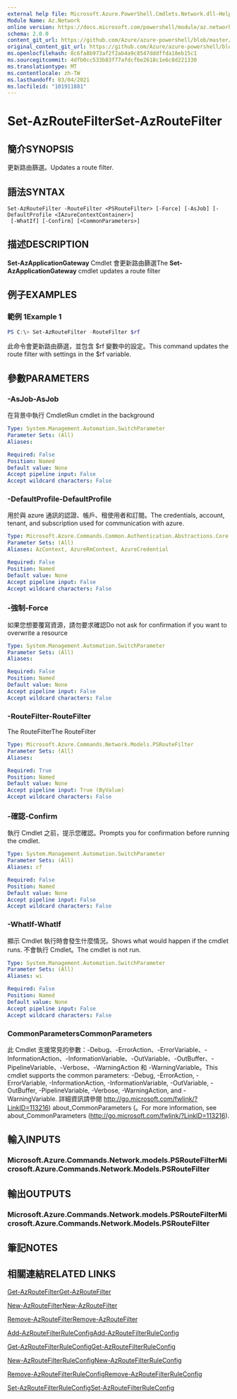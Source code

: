 ```yaml
---
external help file: Microsoft.Azure.PowerShell.Cmdlets.Network.dll-Help.xml
Module Name: Az.Network
online version: https://docs.microsoft.com/powershell/module/az.network/set-azroutefilter
schema: 2.0.0
content_git_url: https://github.com/Azure/azure-powershell/blob/master/src/Network/Network/help/Set-AzRouteFilter.md
original_content_git_url: https://github.com/Azure/azure-powershell/blob/master/src/Network/Network/help/Set-AzRouteFilter.md
ms.openlocfilehash: 0c6fa8b973af2f2ab4a9c8547dddffda18eb15c1
ms.sourcegitcommit: 4dfb0cc533b83f77afdcfbe2618c1e6c8d221330
ms.translationtype: MT
ms.contentlocale: zh-TW
ms.lasthandoff: 03/04/2021
ms.locfileid: "101911881"
---
```

# <span data-ttu-id="32e2f-101">Set-AzRouteFilter</span><span class="sxs-lookup"><span data-stu-id="32e2f-101">Set-AzRouteFilter</span></span>

## <span data-ttu-id="32e2f-102">簡介</span><span class="sxs-lookup"><span data-stu-id="32e2f-102">SYNOPSIS</span></span>
<span data-ttu-id="32e2f-103">更新路由篩選。</span><span class="sxs-lookup"><span data-stu-id="32e2f-103">Updates a route filter.</span></span>

## <span data-ttu-id="32e2f-104">語法</span><span class="sxs-lookup"><span data-stu-id="32e2f-104">SYNTAX</span></span>

```
Set-AzRouteFilter -RouteFilter <PSRouteFilter> [-Force] [-AsJob] [-DefaultProfile <IAzureContextContainer>]
 [-WhatIf] [-Confirm] [<CommonParameters>]
```

## <span data-ttu-id="32e2f-105">描述</span><span class="sxs-lookup"><span data-stu-id="32e2f-105">DESCRIPTION</span></span>
<span data-ttu-id="32e2f-106">**Set-AzApplicationGateway** Cmdlet 會更新路由篩選</span><span class="sxs-lookup"><span data-stu-id="32e2f-106">The **Set-AzApplicationGateway** cmdlet updates a route filter</span></span>

## <span data-ttu-id="32e2f-107">例子</span><span class="sxs-lookup"><span data-stu-id="32e2f-107">EXAMPLES</span></span>

### <span data-ttu-id="32e2f-108">範例 1</span><span class="sxs-lookup"><span data-stu-id="32e2f-108">Example 1</span></span>
```powershell
PS C:\> Set-AzRouteFilter -RouteFilter $rf
```

<span data-ttu-id="32e2f-109">此命令會更新路由篩選，並包含 $rf 變數中的設定。</span><span class="sxs-lookup"><span data-stu-id="32e2f-109">This command updates the route filter with settings in the $rf variable.</span></span>

## <span data-ttu-id="32e2f-110">參數</span><span class="sxs-lookup"><span data-stu-id="32e2f-110">PARAMETERS</span></span>

### <span data-ttu-id="32e2f-111">-AsJob</span><span class="sxs-lookup"><span data-stu-id="32e2f-111">-AsJob</span></span>
<span data-ttu-id="32e2f-112">在背景中執行 Cmdlet</span><span class="sxs-lookup"><span data-stu-id="32e2f-112">Run cmdlet in the background</span></span>

```yaml
Type: System.Management.Automation.SwitchParameter
Parameter Sets: (All)
Aliases:

Required: False
Position: Named
Default value: None
Accept pipeline input: False
Accept wildcard characters: False
```

### <span data-ttu-id="32e2f-113">-DefaultProfile</span><span class="sxs-lookup"><span data-stu-id="32e2f-113">-DefaultProfile</span></span>
<span data-ttu-id="32e2f-114">用於與 azure 通訊的認證、帳戶、租使用者和訂閱。</span><span class="sxs-lookup"><span data-stu-id="32e2f-114">The credentials, account, tenant, and subscription used for communication with azure.</span></span>

```yaml
Type: Microsoft.Azure.Commands.Common.Authentication.Abstractions.Core.IAzureContextContainer
Parameter Sets: (All)
Aliases: AzContext, AzureRmContext, AzureCredential

Required: False
Position: Named
Default value: None
Accept pipeline input: False
Accept wildcard characters: False
```

### <span data-ttu-id="32e2f-115">-強制</span><span class="sxs-lookup"><span data-stu-id="32e2f-115">-Force</span></span>
<span data-ttu-id="32e2f-116">如果您想要覆寫資源，請勿要求確認</span><span class="sxs-lookup"><span data-stu-id="32e2f-116">Do not ask for confirmation if you want to overwrite a resource</span></span>

```yaml
Type: System.Management.Automation.SwitchParameter
Parameter Sets: (All)
Aliases:

Required: False
Position: Named
Default value: None
Accept pipeline input: False
Accept wildcard characters: False
```

### <span data-ttu-id="32e2f-117">-RouteFilter</span><span class="sxs-lookup"><span data-stu-id="32e2f-117">-RouteFilter</span></span>
<span data-ttu-id="32e2f-118">The RouteFilter</span><span class="sxs-lookup"><span data-stu-id="32e2f-118">The RouteFilter</span></span>

```yaml
Type: Microsoft.Azure.Commands.Network.Models.PSRouteFilter
Parameter Sets: (All)
Aliases:

Required: True
Position: Named
Default value: None
Accept pipeline input: True (ByValue)
Accept wildcard characters: False
```

### <span data-ttu-id="32e2f-119">-確認</span><span class="sxs-lookup"><span data-stu-id="32e2f-119">-Confirm</span></span>
<span data-ttu-id="32e2f-120">執行 Cmdlet 之前，提示您確認。</span><span class="sxs-lookup"><span data-stu-id="32e2f-120">Prompts you for confirmation before running the cmdlet.</span></span>

```yaml
Type: System.Management.Automation.SwitchParameter
Parameter Sets: (All)
Aliases: cf

Required: False
Position: Named
Default value: None
Accept pipeline input: False
Accept wildcard characters: False
```

### <span data-ttu-id="32e2f-121">-WhatIf</span><span class="sxs-lookup"><span data-stu-id="32e2f-121">-WhatIf</span></span>
<span data-ttu-id="32e2f-122">顯示 Cmdlet 執行時會發生什麼情況。</span><span class="sxs-lookup"><span data-stu-id="32e2f-122">Shows what would happen if the cmdlet runs.</span></span> <span data-ttu-id="32e2f-123">不會執行 Cmdlet。</span><span class="sxs-lookup"><span data-stu-id="32e2f-123">The cmdlet is not run.</span></span>

```yaml
Type: System.Management.Automation.SwitchParameter
Parameter Sets: (All)
Aliases: wi

Required: False
Position: Named
Default value: None
Accept pipeline input: False
Accept wildcard characters: False
```

### <span data-ttu-id="32e2f-124">CommonParameters</span><span class="sxs-lookup"><span data-stu-id="32e2f-124">CommonParameters</span></span>
<span data-ttu-id="32e2f-125">此 Cmdlet 支援常見的參數：-Debug、-ErrorAction、-ErrorVariable、-InformationAction、-InformationVariable、-OutVariable、-OutBuffer、-PipelineVariable、-Verbose、-WarningAction 和 -WarningVariable。</span><span class="sxs-lookup"><span data-stu-id="32e2f-125">This cmdlet supports the common parameters: -Debug, -ErrorAction, -ErrorVariable, -InformationAction, -InformationVariable, -OutVariable, -OutBuffer, -PipelineVariable, -Verbose, -WarningAction, and -WarningVariable.</span></span> <span data-ttu-id="32e2f-126">詳細資訊請參閱 http://go.microsoft.com/fwlink/?LinkID=113216) about_CommonParameters (。</span><span class="sxs-lookup"><span data-stu-id="32e2f-126">For more information, see about_CommonParameters (http://go.microsoft.com/fwlink/?LinkID=113216).</span></span>

## <span data-ttu-id="32e2f-127">輸入</span><span class="sxs-lookup"><span data-stu-id="32e2f-127">INPUTS</span></span>

### <span data-ttu-id="32e2f-128">Microsoft.Azure.Commands.Network.models.PSRouteFilter</span><span class="sxs-lookup"><span data-stu-id="32e2f-128">Microsoft.Azure.Commands.Network.Models.PSRouteFilter</span></span>

## <span data-ttu-id="32e2f-129">輸出</span><span class="sxs-lookup"><span data-stu-id="32e2f-129">OUTPUTS</span></span>

### <span data-ttu-id="32e2f-130">Microsoft.Azure.Commands.Network.models.PSRouteFilter</span><span class="sxs-lookup"><span data-stu-id="32e2f-130">Microsoft.Azure.Commands.Network.Models.PSRouteFilter</span></span>

## <span data-ttu-id="32e2f-131">筆記</span><span class="sxs-lookup"><span data-stu-id="32e2f-131">NOTES</span></span>

## <span data-ttu-id="32e2f-132">相關連結</span><span class="sxs-lookup"><span data-stu-id="32e2f-132">RELATED LINKS</span></span>

[<span data-ttu-id="32e2f-133">Get-AzRouteFilter</span><span class="sxs-lookup"><span data-stu-id="32e2f-133">Get-AzRouteFilter</span></span>](./Get-AzRouteFilter.md)

[<span data-ttu-id="32e2f-134">New-AzRouteFilter</span><span class="sxs-lookup"><span data-stu-id="32e2f-134">New-AzRouteFilter</span></span>](./New-AzRouteFilter.md)

[<span data-ttu-id="32e2f-135">Remove-AzRouteFilter</span><span class="sxs-lookup"><span data-stu-id="32e2f-135">Remove-AzRouteFilter</span></span>](./Remove-AzRouteFilter.md)

[<span data-ttu-id="32e2f-136">Add-AzRouteFilterRuleConfig</span><span class="sxs-lookup"><span data-stu-id="32e2f-136">Add-AzRouteFilterRuleConfig</span></span>](./Add-AzRouteFilterRuleConfig.md)

[<span data-ttu-id="32e2f-137">Get-AzRouteFilterRuleConfig</span><span class="sxs-lookup"><span data-stu-id="32e2f-137">Get-AzRouteFilterRuleConfig</span></span>](./Get-AzRouteFilterRuleConfig.md)

[<span data-ttu-id="32e2f-138">New-AzRouteFilterRuleConfig</span><span class="sxs-lookup"><span data-stu-id="32e2f-138">New-AzRouteFilterRuleConfig</span></span>](./New-AzRouteFilterRuleConfig.md)

[<span data-ttu-id="32e2f-139">Remove-AzRouteFilterRuleConfig</span><span class="sxs-lookup"><span data-stu-id="32e2f-139">Remove-AzRouteFilterRuleConfig</span></span>](./Remove-AzRouteFilterRuleConfig.md)

[<span data-ttu-id="32e2f-140">Set-AzRouteFilterRuleConfig</span><span class="sxs-lookup"><span data-stu-id="32e2f-140">Set-AzRouteFilterRuleConfig</span></span>](./Set-AzRouteFilterRuleConfig.md)
